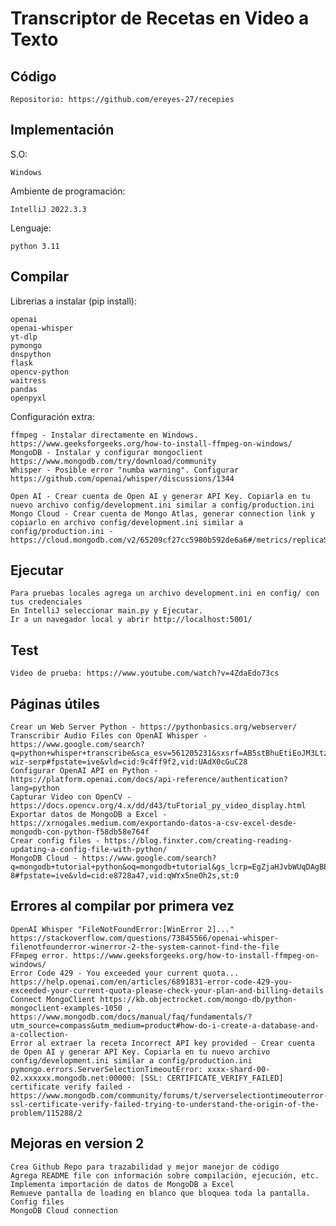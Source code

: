 # Transcriptor de Recetas en Video a Texto

## Código

    Repositorio: https://github.com/ereyes-27/recepies 

## Implementación

S.O: 

    Windows

Ambiente de programación:
    
    IntelliJ 2022.3.3

Lenguaje:

    python 3.11

## Compilar

Librerias a instalar (pip install):
    
    openai
    openai-whisper
    yt-dlp
    pymongo
    dnspython
    flask
    opencv-python
    waitress
    pandas
    openpyxl

Configuración extra:
    
    ffmpeg - Instalar directamente en Windows. https://www.geeksforgeeks.org/how-to-install-ffmpeg-on-windows/
    MongoDB - Instalar y configurar mongoclient https://www.mongodb.com/try/download/community 
    Whisper - Posible error "numba warning". Configurar https://github.com/openai/whisper/discussions/1344

    Open AI - Crear cuenta de Open AI y generar API Key. Copiarla en tu nuevo archivo config/development.ini similar a config/production.ini
    Mongo Cloud - Crear cuenta de Mongo Atlas, generar connection link y copiarlo en archivo config/development.ini similar a config/production.ini - https://cloud.mongodb.com/v2/65209cf27cc5980b592de6a6#/metrics/replicaSet/65209d839c0aa80fa83930a7/explorer/recetas/Recetas/find


## Ejecutar

    Para pruebas locales agrega un archivo development.ini en config/ con tus credenciales
    En IntelliJ seleccionar main.py y Ejecutar.
    Ir a un navegador local y abrir http://localhost:5001/

## Test

    Video de prueba: https://www.youtube.com/watch?v=4ZdaEdo73cs 

## Páginas útiles

    Crear un Web Server Python - https://pythonbasics.org/webserver/
    Transcribir Audio Files con OpenAI Whisper - https://www.google.com/search?q=python+whisper+transcribe&sca_esv=561205231&sxsrf=AB5stBhuEtiEoJM3LtzduJH9XT44xlNBdA%3A1693367620437&ei=RL3uZMenGtDPkPIP5KSgsAo&oq=python+whisper+t&gs_lp=Egxnd3Mtd2l6LXNlcnAiEHB5dGhvbiB3aGlzcGVyIHQqAggAMgUQABiABDIFEAAYgAQyBRAAGIAEMgYQABgWGB4yBhAAGBYYHjIGEAAYFhgeMgYQABgWGB4yBhAAGBYYHjIGEAAYFhgeMgYQABgWGB5I6TlQxRNY2DJwA3gAkAEAmAFuoAHgDaoBBDE2LjS4AQPIAQD4AQHCAgoQABhHGNYEGLADwgIHECMYsQIYJ8ICCBAAGIoFGJECwgIHEAAYigUYQ8ICChAAGIAEGAoYywHCAgoQLhiABBgKGMsBwgIJEAAYigUYChhDwgIEECMYJ8ICCBAAGIAEGMsBwgIIEAAYigUYhgPCAgUQIRigAeIDBBgAIEGIBgGQBgg&sclient=gws-wiz-serp#fpstate=ive&vld=cid:9c4ff9f2,vid:UAdX0cGuC28
    Configurar OpenAI API en Python - https://platform.openai.com/docs/api-reference/authentication?lang=python
    Capturar Video con OpenCV - https://docs.opencv.org/4.x/dd/d43/tuFtorial_py_video_display.html
    Exportar datos de MongoDB a Excel - https://xrnogales.medium.com/exportando-datos-a-csv-excel-desde-mongodb-con-python-f58db58e764f 
    Crear config files - https://blog.finxter.com/creating-reading-updating-a-config-file-with-python/
    MongoDB Cloud - https://www.google.com/search?q=mongodb+tutorial+python&oq=mongodb+tutorial&gs_lcrp=EgZjaHJvbWUqDAgBEAAYFBiHAhiABDIJCAAQRRg5GIAEMgwIARAAGBQYhwIYgAQyBwgCEAAYgAQyBwgDEAAYgAQyBwgEEAAYgAQyBwgFEAAYgAQyBwgGEAAYgAQyBwgHEAAYgAQyBwgIEAAYgAQyBwgJEAAYgATSAQg2ODkxajBqN6gCALACAA&sourceid=chrome&ie=UTF-8#fpstate=ive&vld=cid:e8728a47,vid:qWYx5neOh2s,st:0

## Errores al compilar por primera vez

    OpenAI Whisper "FileNotFoundError:[WinError 2]..." https://stackoverflow.com/questions/73845566/openai-whisper-filenotfounderror-winerror-2-the-system-cannot-find-the-file
    FFmpeg error. https://www.geeksforgeeks.org/how-to-install-ffmpeg-on-windows/
    Error Code 429 - You exceeded your current quota... https://help.openai.com/en/articles/6891831-error-code-429-you-exceeded-your-current-quota-please-check-your-plan-and-billing-details
    Connect MongoClient https://kb.objectrocket.com/mongo-db/python-mongoclient-examples-1050 , https://www.mongodb.com/docs/manual/faq/fundamentals/?utm_source=compass&utm_medium=product#how-do-i-create-a-database-and-a-collection-
    Error al extraer la receta Incorrect API key provided - Crear cuenta de Open AI y generar API Key. Copiarla en tu nuevo archivo config/development.ini similar a config/production.ini
    pymongo.errors.ServerSelectionTimeoutError: xxxx-shard-00-02.xxxxxx.mongodb.net:00000: [SSL: CERTIFICATE_VERIFY_FAILED] certificate verify failed -  https://www.mongodb.com/community/forums/t/serverselectiontimeouterror-ssl-certificate-verify-failed-trying-to-understand-the-origin-of-the-problem/115288/2

## Mejoras en version 2
    
    Crea Github Repo para trazabilidad y mejor manejor de código
    Agrega README file con información sobre compilación, ejecución, etc.
    Implementa importación de datos de MongoDB a Excel
    Remueve pantalla de loading en blanco que bloquea toda la pantalla.
    Config files
    MongoDB Cloud connection
